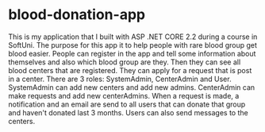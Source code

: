 # blood-donation-app
This is my application that I built with ASP .NET CORE 2.2 during a course in SoftUni. The purpose for this app it to help people with rare blood group get blood easier. People can register in the app and tell some information about themselves and also which blood group are they. Then they can see all blood centers that are registered. They can apply for a request that is post in a center. There are 3 roles: SystemAdmin, CenterAdmin and User. SystemAdmin can add new centers and add new admins. CenterAdmin can make requests and add new centerAdmins. When a request is made, a notification and an email are send to all users that can donate that group and haven't donated last 3 months. Users can also send messages to the centers.
